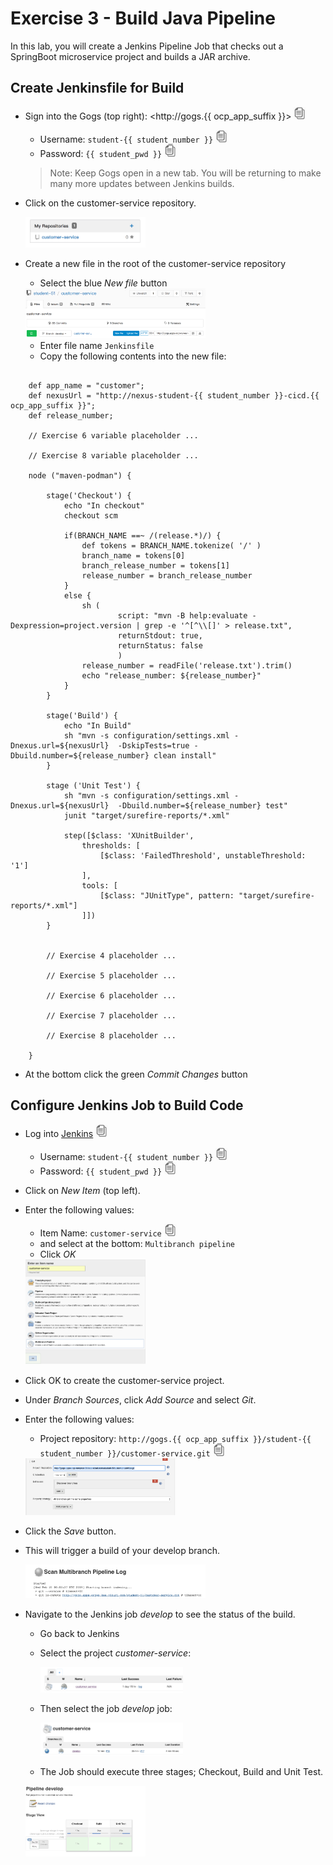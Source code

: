 # Exercise 3 - Build Java Pipeline

In this lab, you will create a Jenkins Pipeline Job that checks out a SpringBoot microservice project and builds a JAR archive.

## Create Jenkinsfile for Build

* Sign into the Gogs (top right): <http://gogs.{{ ocp_app_suffix }}> <a href="#"><img src="../images/copy-paste.jpeg" onclick="copyToClipboard('http://gogs.{{ ocp_app_suffix }}')" alt="copy-paste" width="20"></a>

    * Username: `student-{{ student_number }}` <a href="#"><img src="../images/copy-paste.jpeg" onclick="copyToClipboard('student-{{ student_number }}')" alt="copy-paste" width="20"></a>
    * Password: `{{ student_pwd }}` <a href="#"><img src="../images/copy-paste.jpeg" onclick="copyToClipboard('{{ student_pwd }}')" alt="copy-paste" width="20"></a>

    >Note: Keep Gogs open in a new tab. You will be returning to make many more updates between Jenkins builds.

* Click on the customer-service repository.

    
    <img src="../images/customer_service.png" alt="customer_service" width="40%">

* Create a new file in the root of the customer-service repository 
   * Select the blue *New file*  button
    
        
    <img src="../images/create_new_file.png" alt="create_new_file" width="60%">
    
   * Enter file name `Jenkinsfile` 
   * Copy the following contents into the new file:

```

    def app_name = "customer";
    def nexusUrl = "http://nexus-student-{{ student_number }}-cicd.{{ ocp_app_suffix }}";
    def release_number;
      
    // Exercise 6 variable placeholder ...
    
    // Exercise 8 variable placeholder ...
    
    node ("maven-podman") {
    
        stage('Checkout') {
            echo "In checkout"
            checkout scm
    
            if(BRANCH_NAME ==~ /(release.*)/) {
                def tokens = BRANCH_NAME.tokenize( '/' )
                branch_name = tokens[0]
                branch_release_number = tokens[1]
                release_number = branch_release_number
            }
            else {
                sh (
                        script: "mvn -B help:evaluate -Dexpression=project.version | grep -e '^[^\\[]' > release.txt",
                        returnStdout: true,
                        returnStatus: false
                        )
                release_number = readFile('release.txt').trim()
                echo "release_number: ${release_number}"
            }
        }
    
        stage('Build') {
            echo "In Build"
            sh "mvn -s configuration/settings.xml -Dnexus.url=${nexusUrl}  -DskipTests=true -Dbuild.number=${release_number} clean install"
        }
    
        stage ('Unit Test') {
            sh "mvn -s configuration/settings.xml -Dnexus.url=${nexusUrl}  -Dbuild.number=${release_number} test"
            junit "target/surefire-reports/*.xml"
    
            step([$class: 'XUnitBuilder',
                thresholds: [
                    [$class: 'FailedThreshold', unstableThreshold: '1']
                ],
                tools: [
                    [$class: "JUnitType", pattern: "target/surefire-reports/*.xml"]
                ]])
        }
    
        
        // Exercise 4 placeholder ...
        
        // Exercise 5 placeholder ...
        
        // Exercise 6 placeholder ...
        
        // Exercise 7 placeholder ...
        
        // Exercise 8 placeholder ...
        
    }

```

   * At the bottom click the green  *Commit Changes* button

## Configure Jenkins Job to Build Code

* Log into [Jenkins](<http://jenkins-student-{{ student_number }}-cicd.{{ ocp_app_suffix }}>) <a href="#"><img src="../images/copy-paste.jpeg" onclick="copyToClipboard('http://jenkins-student-{{ student_number }}-cicd.{{ ocp_app_suffix }}')" alt="copy-paste" width="20"></a>

    * Username: `student-{{ student_number }}` <a href="#"><img src="../images/copy-paste.jpeg" onclick="copyToClipboard('student-{{ student_number }}')" alt="copy-paste" width="20"></a>
    * Password: `{{ student_pwd }}` <a href="#"><img src="../images/copy-paste.jpeg" onclick="copyToClipboard('{{ student_pwd }}')" alt="copy-paste" width="20"></a>

* Click on *New Item* (top left).
* Enter the following values:

    * Item Name: `customer-service` <a href="#"><img src="../images/copy-paste.jpeg" onclick="copyToClipboard('customer-service')" alt="copy-paste" width="20"></a>
    * and select at the bottom: `Multibranch pipeline`
    * Click *OK*


    <img src="../images/image18.png" alt="image18" width="40%">

* Click OK to create the customer-service project.

* Under *Branch Sources*, click *Add Source* and select *Git*.

* Enter the following values:

    * Project repository: `http://gogs.{{ ocp_app_suffix }}/student-{{ student_number }}/customer-service.git` <a href="#"><img src="../images/copy-paste.jpeg" onclick="copyToClipboard('http://gogs.{{ ocp_app_suffix }}/student-{{ student_number }}/customer-service.git')" alt="copy-paste" width="20"></a>


    <img src="../images/image16.png" alt="image16" width="50%">


* Click the *Save* button.

* This will trigger a build of your develop branch.

    
    <img src="../images/jenkins_build.png" alt="jenkins_build" width="60%">

* Navigate to the Jenkins job *develop* to see the status of the build.

  * Go back to Jenkins
  * Select the project *customer-service*:

    
    <img src="../images/custom_project.png" alt="custom_project" width="50%">
    
  * Then select the job *develop* job:  
    
    
    <img src="../images/develop_job.png" alt="develop_job" width="50%">
   
   * The Job should execute three stages; Checkout, Build and Unit Test. 
    
    
    <img src="../images/jenkins_build_status.png" alt="jenkins_build_status" width="40%">


